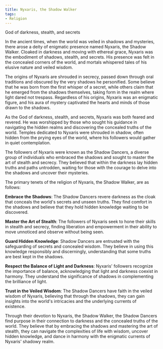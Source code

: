 ```yaml
---
title: Nyxaris, the Shadow Walker
tags:
- Religion
---
```

God of darkness, stealth, and secrets

In the ancient times, when the world was veiled in shadows and mysteries, there arose a deity of enigmatic presence named Nyxaris, the Shadow Walker. Cloaked in darkness and moving with ethereal grace, Nyxaris was the embodiment of shadows, stealth, and secrets. His presence was felt in the concealed corners of the world, and mortals whispered tales of his elusive nature and veiled wisdom.

The origins of Nyxaris are shrouded in secrecy, passed down through oral traditions and obscured by the very shadows he personified. Some believe that he was born from the first whisper of a secret, while others claim that he emerged from the shadows themselves, taking form in the realm where light dared not trespass. Regardless of his origins, Nyxaris was an enigmatic figure, and his aura of mystery captivated the hearts and minds of those drawn to the shadows.

As the God of darkness, stealth, and secrets, Nyxaris was both feared and revered. He was worshipped by those who sought his guidance in navigating the hidden realms and discovering the concealed truths of the world. Temples dedicated to Nyxaris were shrouded in shadow, often hidden from the prying eyes of the world, where his followers would gather in quiet contemplation.

The followers of Nyxaris were known as the Shadow Dancers, a diverse group of individuals who embraced the shadows and sought to master the art of stealth and secrecy. They believed that within the darkness lay hidden truths and paths untrodden, waiting for those with the courage to delve into the shadows and uncover their mysteries.

The primary tenets of the religion of Nyxaris, the Shadow Walker, are as follows:

**Embrace the Shadows**: The Shadow Dancers revere darkness as the cloak that conceals the world's secrets and unseen truths. They find comfort in the shadows and believe that they hold hidden knowledge waiting to be discovered.

**Master the Art of Stealth**: The followers of Nyxaris seek to hone their skills in stealth and secrecy, finding liberation and empowerment in their ability to move unnoticed and observe without being seen.

**Guard Hidden Knowledge**: Shadow Dancers are entrusted with the safeguarding of secrets and concealed wisdom. They believe in using this knowledge responsibly and discerningly, understanding that some truths are best kept in the shadows.

**Respect the Balance of Light and Darkness**: Nyxaris' followers recognize the importance of balance, acknowledging that light and darkness coexist in harmony. They understand the significance of shadows in complementing the brilliance of light.

**Trust in the Veiled Wisdom**: The Shadow Dancers have faith in the veiled wisdom of Nyxaris, believing that through the shadows, they can gain insights into the world's intricacies and the underlying currents of existence.

Through their devotion to Nyxaris, the Shadow Walker, the Shadow Dancers find purpose in their connection to darkness and the concealed truths of the world. They believe that by embracing the shadows and mastering the art of stealth, they can navigate the complexities of life with wisdom, uncover hidden knowledge, and dance in harmony with the enigmatic currents of Nyxaris' shadowy realm.